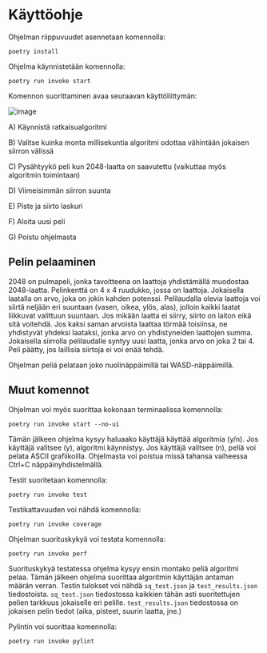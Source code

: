 # Käyttöohje

Ohjelman riippuvuudet asennetaan komennolla:
```
poetry install
```

Ohjelma käynnistetään komennolla:
```
poetry run invoke start
```
Komennon suorittaminen avaa seuraavan käyttöliittymän:

![image](https://user-images.githubusercontent.com/77693693/157441545-3ed9661a-17d6-4901-9bc9-1ee239d3af09.png)

A) Käynnistä ratkaisualgoritmi

B) Valitse kuinka monta millisekuntia algoritmi odottaa vähintään jokaisen siirron välissä

C) Pysähtyykö peli kun 2048-laatta on saavutettu (vaikuttaa myös algoritmin toimintaan)

D) Viimeisimmän siirron suunta

E) Piste ja siirto laskuri

F) Aloita uusi peli

G) Poistu ohjelmasta

## Pelin pelaaminen

2048 on pulmapeli, jonka tavoitteena on laattoja yhdistämällä muodostaa 2048-laatta. Pelinkenttä on 4 x 4 ruudukko, jossa on laattoja. Jokaisella laatalla on arvo, joka on jokin kahden potenssi. Pelilaudalla olevia laattoja voi siirtä neljään eri suuntaan (vasen, oikea, ylös, alas), jolloin kaikki laatat liikkuvat valittuun suuntaan. Jos mikään laatta ei siirry, siirto on laiton eikä sitä voitehdä. Jos kaksi saman arvoista laattaa törmää toisiinsa, ne yhdistyvät yhdeksi laataksi, jonka arvo on yhdistyneiden laattojen summa. Jokaisella siirrolla pelilaudalle syntyy uusi laatta, jonka arvo on joka 2 tai 4. Peli päätty, jos laillisia siirtoja ei voi enää tehdä.

Ohjelman peliä pelataan joko nuolinäppäimillä tai WASD-näppäimillä.

## Muut komennot

Ohjelman voi myös suorittaa kokonaan terminaalissa komennolla:
```
poetry run invoke start --no-ui
```

Tämän jälkeen ohjelma kysyy haluaako käyttäjä käyttää algoritmia (y/n). Jos käyttäjä valitsee (y), algoritmi käynnistyy. Jos käyttäjä valitsee (n), peliä voi pelata ASCII grafiikoilla. Ohjelmasta voi poistua missä tahansa vaiheessa Ctrl+C näppäinyhdistelmällä.

Testit suoritetaan komennolla:
```
poetry run invoke test
```

Testikattavuuden voi nähdä komennolla:
```
poetry run invoke coverage
```

Ohjelman suorituskykyä voi testata komennolla:
```
poetry run invoke perf
```

Suorituskykyä testatessa ohjelma kysyy ensin montako peliä algoritmi pelaa. Tämän jälkeen ohjelma suorittaa algoritmin käyttäjän antaman määrän verran. Testin tulokset voi nähdä  ```sq_test.json``` ja ```test_results.json``` tiedostoista. ```sq_test.json``` tiedostossa kaikkien tähän asti suoritettujen pelien tarkkuus jokaiselle eri pelille. ```test_results.json``` tiedostossa on jokaisen pelin tiedot (aika, pisteet, suurin laatta, jne.)

Pylintin voi suorittaa komennolla:
```
poetry run invoke pylint
```

